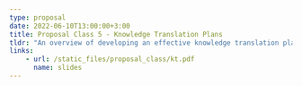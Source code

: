 ```yaml
---
type: proposal
date: 2022-06-10T13:00:00+3:00
title: Proposal Class 5 - Knowledge Translation Plans
tldr: "An overview of developing an effective knowledge translation plan for your proposed research"
links: 
    - url: /static_files/proposal_class/kt.pdf
      name: slides 
---
```

